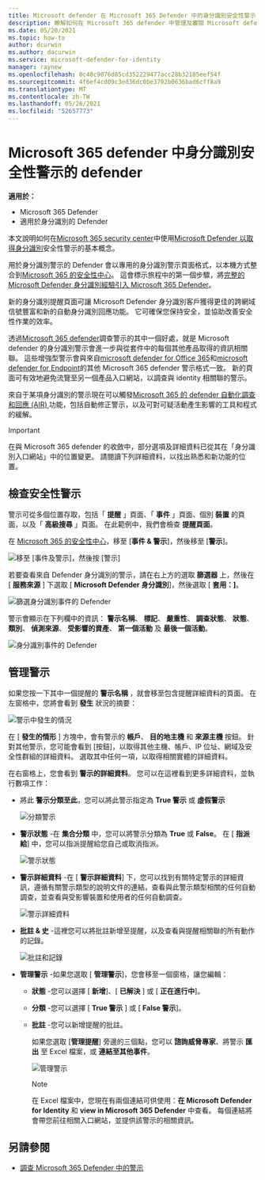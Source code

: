 ```yaml
---
title: Microsoft defender 在 Microsoft 365 Defender 中的身分識別安全性警示
description: 瞭解如何在 Microsoft 365 defender 中管理及審閱 Microsoft defender 的身分識別所發出的安全性警示
ms.date: 05/20/2021
ms.topic: how-to
author: dcurwin
ms.author: dacurwin
ms.service: microsoft-defender-for-identity
manager: raynew
ms.openlocfilehash: 0c48c9076d05cd352229477acc28b32185eef54f
ms.sourcegitcommit: 4f6ef4cd09c3ed36dc0be3702b0636bad6cff8a9
ms.translationtype: MT
ms.contentlocale: zh-TW
ms.lasthandoff: 05/26/2021
ms.locfileid: "52657773"
---
```

# <a name="defender-for-identity-security-alerts-in-microsoft-365-defender"></a>Microsoft 365 defender 中身分識別安全性警示的 defender

**適用於：**

- Microsoft 365 Defender
- 適用於身分識別的 Defender

本文說明如何在[Microsoft 365 security center](/microsoft-365/security/defender/overview-security-center)中使用[Microsoft Defender 以取得身分識別](/defender-for-identity)安全性警示的基本概念。

用於身分識別警示的 Defender 會以專用的身分識別警示頁面格式，以本機方式整合到[Microsoft 365 的安全性中心](https://security.microsoft.com)。 這會標示旅程中的第一個步驟，將[完整的 Microsoft Defender 身分識別經驗引入 Microsoft 365 Defender](/defender-for-identity/defender-for-identity-in-microsoft-365-defender)。

新的身分識別提醒頁面可讓 Microsoft Defender 身分識別客戶獲得更佳的跨網域信號豐富和新的自動身分識別回應功能。 它可確保您保持安全，並協助改善安全性作業的效率。

透過[Microsoft 365 defender](/microsoft-365/security/defender/microsoft-365-defender)調查警示的其中一個好處，就是 Microsoft defender 的身分識別警示會進一步與從套件中的每個其他產品取得的資訊相關聯。 這些增強型警示會與來自[microsoft defender for Office 365](/microsoft-365/security/office-365-security)和[microsoft defender for Endpoint](/microsoft-365/security/defender-endpoint)的其他 Microsoft 365 defender 警示格式一致。 新的頁面可有效地避免流覽至另一個產品入口網站，以調查與 identity 相關聯的警示。

來自于某項身分識別的警示現在可以觸發[Microsoft 365 的 defender 自動化調查和回應 (AIR) ](/microsoft-365/security/defender/m365d-autoir)功能，包括自動修正警示，以及可對可疑活動產生影響的工具和程式的緩解。

>[!IMPORTANT]
>在與 Microsoft 365 defender 的收斂中，部分選項及詳細資料已從其在「身分識別入口網站」中的位置變更。 請閱讀下列詳細資料，以找出熟悉和新功能的位置。

## <a name="review-security-alerts"></a>檢查安全性警示

警示可從多個位置存取，包括「 **提醒** 」頁面、「 **事件** 」頁面、個別 **裝置** 的頁面，以及「 **高級搜尋** 」頁面。 在此範例中，我們會檢查 **提醒頁面**。  

在 [Microsoft 365 的安全性中心](https://security.microsoft.com/)，移至 [**事件 & 警示**]，然後移至 [**警示**]。

![移至 [事件及警示]，然後按 [警示]](../../media/defender-identity/incidents-alerts.png)

若要查看來自 Defender 身分識別的警示，請在右上方的選取 **篩選器** 上，然後在 [ **服務來源** ] 下選取 [ **Microsoft Defender 身分識別**]，然後選取 [ **套用：]**。

![篩選身分識別事件的 Defender](../../media/defender-identity/filter-defender-for-identity.png)

警示會顯示在下列欄中的資訊： **警示名稱**、 **標記**、 **嚴重性**、 **調查狀態**、 **狀態**、 **類別**、 **偵測來源**、 **受影響的資產**、 **第一個活動** 及 **最後一個活動**。

![身分識別事件的 Defender](../../media/defender-identity/filtered-alerts.png)

## <a name="manage-alerts"></a>管理警示

如果您按一下其中一個提醒的 **警示名稱** ，就會移至包含提醒詳細資料的頁面。 在左窗格中，您將會看到 **發生** 狀況的摘要：

![警示中發生的情況](../../media/defender-identity/what-happened.png)

在 [ **發生的情形** ] 方塊中，會有警示的 **帳戶**、 **目的地主機** 和 **來源主機** 按鈕。 針對其他警示，您可能會看到 [按鈕]，以取得其他主機、帳戶、IP 位址、網域及安全性群組的詳細資料。 選取其中任何一項，以取得相關實體的詳細資料。

在右窗格上，您會看到 **警示的詳細資料**。 您可以在這裡看到更多詳細資料，並執行數項工作：

- 將此 **警示分類至此**，您可以將此警示指定為 **True 警示** 或 **虛假警示**

    ![分類警示](../../media/defender-identity/classify-alert.png)

- **警示狀態** -在 **集合分類** 中，您可以將警示分類為 **True** 或 **False**。 在 [ **指派給**] 中，您可以指派提醒給您自己或取消指派。

    ![警示狀態](../../media/defender-identity/alert-state.png)

- **警示詳細資料** -在 [ **警示詳細資料**] 下，您可以找到有關特定警示的詳細資訊，遵循有關警示類型的說明文件的連結，查看與此警示類型相關的任何自動調查，並查看與受影響裝置和使用者的任何自動調查。

    ![警示詳細資料](../../media/defender-identity/alert-details.png)

- **批註 & 史** -這裡您可以將批註新增至提醒，以及查看與提醒相關聯的所有動作的記錄。

    ![批註和記錄](../../media/defender-identity/comments-history.png)

- **管理警示** -如果您選取 [ **管理警示**]，您會移至一個窗格，讓您編輯：
  - **狀態** -您可以選擇 [ **新增**]、[ **已解決** ] 或 [ **正在進行中**]。
  - **分類** -您可以選擇 [ **True 警示** ] 或 [ **False 警示**]。
  - **批註** -您可以新增提醒的批註。

    如果您選取 [**管理提醒**] 旁邊的三個點，您可以 **諮詢威脅專家**、將警示 **匯出** 至 Excel 檔案，或 **連結至其他事件**。

    ![管理警示](../../media/defender-identity/manage-alert.png)

    >[!NOTE]
    >在 Excel 檔案中，您現在有兩個連結可供使用：**在 Microsoft Defender for Identity** 和 **view in Microsoft 365 Defender** 中查看。 每個連結將會帶您前往相關入口網站，並提供該警示的相關資訊。

## <a name="see-also"></a>另請參閱

- [調查 Microsoft 365 Defender 中的警示](../defender/investigate-alerts.md)
